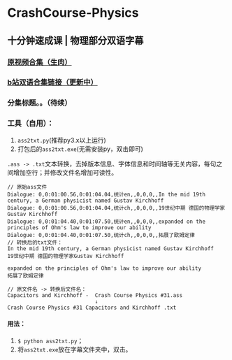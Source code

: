 # CrashCourse-Physics

## 十分钟速成课 | 物理部分双语字幕 

### [原视频合集（生肉）](?)
### [b站双语合集链接（更新中）](https://www.bilibili.com/video/av49721651)

### 分集标题。。（待续）

### 工具（自用）：

1. `ass2txt.py`(推荐py3.x以上运行) 
2. 打包后的`ass2txt.exe`(无需安装py，双击即可)

`.ass -> .txt`文本转换，去掉版本信息、字体信息和时间轴等无关内容，每句之间增加空行；并修改文件名增加可读性。
```
// 原始ass文件
Dialogue: 0,0:01:00.56,0:01:04.04,统计en,,0,0,0,,In the mid 19th century, a German physicist named Gustav Kirchhoff
Dialogue: 0,0:01:00.56,0:01:04.04,统计ch,,0,0,0,,19世纪中期 德国的物理学家Gustav Kirchhoff
Dialogue: 0,0:01:04.40,0:01:07.50,统计en,,0,0,0,,expanded on the principles of Ohm's law to improve our ability
Dialogue: 0,0:01:04.40,0:01:07.50,统计ch,,0,0,0,,拓展了欧姆定律
// 转换后的txt文件：
In the mid 19th century, a German physicist named Gustav Kirchhoff
19世纪中期 德国的物理学家Gustav Kirchhoff

expanded on the principles of Ohm's law to improve our ability
拓展了欧姆定律

// 原文件名 -> 转换后文件名：
Capacitors and Kirchhoff -  Crash Course Physics #31.ass
                            ↓
Crash Course Physics #31 Capacitors and Kirchhoff .txt
```

#### 用法：
1. `$ python ass2txt.py`；
2. 将`ass2txt.exe`放在字幕文件夹中，双击。
